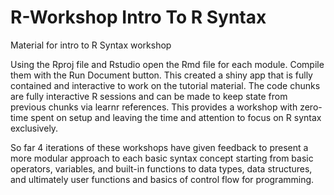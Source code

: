 # R-Workshop Intro To R Syntax

Material for intro to R Syntax workshop

Using the Rproj file and Rstudio open the Rmd file for each module.
Compile them with the Run Document button.
This created a shiny app that is fully contained and interactive to work on the tutorial material.
The code chunks are fully interactive R sessions and can be made to keep state from previous chunks via learnr references.
This provides a workshop with zero-time spent on setup and leaving the time and attention to focus on R syntax exclusively.

So far 4 iterations of these workshops have given feedback to  present a more modular approach to each basic syntax concept starting from basic operators, variables, and built-in functions to data types, data structures, and ultimately user functions and basics of control flow for  programming.
